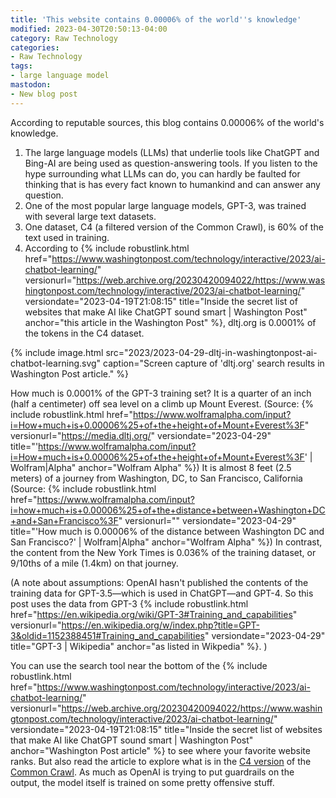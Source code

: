 ```yaml
---
title: 'This website contains 0.00006% of the world''s knowledge'
modified: 2023-04-30T20:50:13-04:00
category: Raw Technology
categories:
- Raw Technology
tags:
- large language model
mastodon:
- New blog post
---
```

According to reputable sources, this blog contains 0.00006% of the world's knowledge.

1. The large language models (LLMs) that underlie tools like ChatGPT and Bing-AI are being used as question-answering tools. If you listen to the hype surrounding what LLMs can do, you can hardly be faulted for thinking that is has every fact known to humankind and can answer any question.
1. One of the most popular large language models, GPT-3, was trained with several large text datasets. 
1. One dataset, C4 (a filtered version of the Common Crawl), is 60% of the text used in training. 
1. According to {% include robustlink.html href="https://www.washingtonpost.com/technology/interactive/2023/ai-chatbot-learning/" versionurl="https://web.archive.org/20230420094022/https://www.washingtonpost.com/technology/interactive/2023/ai-chatbot-learning/" versiondate="2023-04-19T21:08:15" title="Inside the secret list of websites that make AI like ChatGPT sound smart | Washington Post" anchor="this article in the Washington Post" %}, dltj.org is 0.0001% of the tokens in the C4 dataset.

{% include image.html 
src="2023/2023-04-29-dltj-in-washingtonpost-ai-chatbot-learning.svg"
caption="Screen capture of 'dltj.org' search results in Washington Post article."
%}

How much is 0.0001% of the GPT-3 training set? 
It is a quarter of an inch (half a centimeter) off sea level on a climb up Mount Everest. (Source: {% include robustlink.html href="https://www.wolframalpha.com/input?i=How+much+is+0.00006%25+of+the+height+of+Mount+Everest%3F" versionurl="https://media.dltj.org/" versiondate="2023-04-29" title="'https://www.wolframalpha.com/input?i=How+much+is+0.00006%25+of+the+height+of+Mount+Everest%3F' | Wolfram|Alpha" anchor="Wolfram Alpha" %}) 
It is almost 8 feet (2.5 meters) of a journey from Washington, DC, to San Francisco, California (Source: {% include robustlink.html href="https://www.wolframalpha.com/input?i=how+much+is+0.00006%25+of+the+distance+between+Washington+DC+and+San+Francisco%3F" versionurl="" versiondate="2023-04-29" title="'How much is 0.00006% of the distance between Washington DC and San Francisco?' | Wolfram|Alpha" anchor="Wolfram Alpha" %}) 
In contrast, the content from the New York Times is 0.036% of the training dataset, or 9/10ths of a mile (1.4km) on that journey.

(A note about assumptions: OpenAI hasn't published the contents of the training data for GPT-3.5—which is used in ChatGPT—and GPT-4. So this post uses the data from GPT-3 {% include robustlink.html href="https://en.wikipedia.org/wiki/GPT-3#Training_and_capabilities" versionurl="https://en.wikipedia.org/w/index.php?title=GPT-3&oldid=1152388451#Training_and_capabilities" versiondate="2023-04-29" title="GPT-3 | Wikipedia" anchor="as listed in Wikpedia" %}. )

You can use the search tool near the bottom of the {% include robustlink.html href="https://www.washingtonpost.com/technology/interactive/2023/ai-chatbot-learning/" versionurl="https://web.archive.org/20230420094022/https://www.washingtonpost.com/technology/interactive/2023/ai-chatbot-learning/" versiondate="2023-04-19T21:08:15" title="Inside the secret list of websites that make AI like ChatGPT sound smart | Washington Post" anchor="Washington Post article" %} to see where your favorite website ranks. 
But also read the article to explore what is in the <a href="https://paperswithcode.com/dataset/c4">C4 version</a> of the <a href="https://commoncrawl.org">Common Crawl</a>. 
As much as OpenAI is trying to put guardrails on the output, the model itself is trained on some pretty offensive stuff. 

